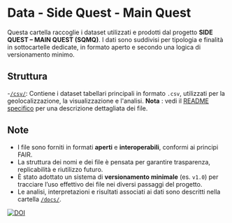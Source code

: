 # Data - Side Quest - Main Quest

Questa cartella raccoglie i dataset utilizzati e prodotti dal progetto **SIDE QUEST – MAIN QUEST (SQMQ)**. I dati sono suddivisi per tipologia e finalità in sottocartelle dedicate, in formato aperto e secondo una logica di versionamento minimo.

## Struttura

-[`/csv/`](/data/CSV/): 
  Contiene i dataset tabellari principali in formato `.csv`, utilizzati per la geolocalizzazione, la visualizzazione e l'analisi. **Nota** : vedi il [README specifico](../data/CSV/README.md) per una descrizione dettagliata dei file.

## Note

- I file sono forniti in formati **aperti** e **interoperabili**, conformi ai principi FAIR.
- La struttura dei nomi e dei file è pensata per garantire trasparenza, replicabilità e riutilizzo futuro.
- È stato adottato un sistema di **versionamento minimale** (es. `v1.0`) per tracciare l’uso effettivo dei file nei diversi passaggi del progetto.
- Le analisi, interpretazioni e risultati associati ai dati sono descritti nella cartella [`/docs/`](../docs/).

[![DOI](https://zenodo.org/badge/DOI/10.5281/zenodo.15918009.svg)](https://doi.org/10.5281/zenodo.15918009)



